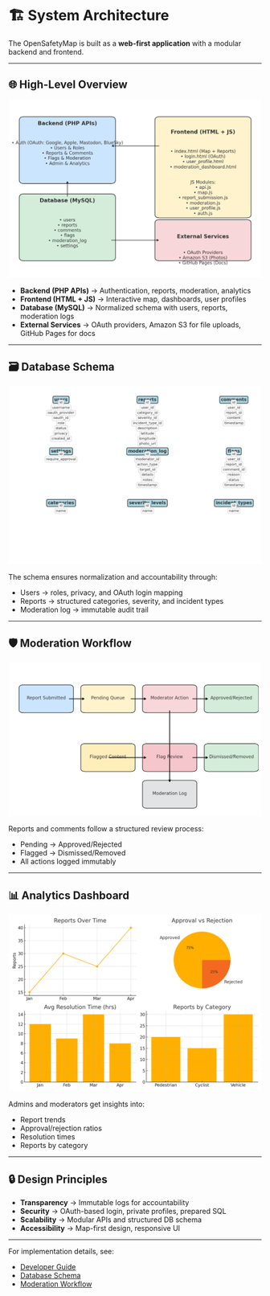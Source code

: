 # 🏗️ System Architecture

The OpenSafetyMap is built as a **web-first application** with a modular backend and frontend.

---

## 🌐 High-Level Overview

![System Overview](system_overview.png)

- **Backend (PHP APIs)** → Authentication, reports, moderation, analytics  
- **Frontend (HTML + JS)** → Interactive map, dashboards, user profiles  
- **Database (MySQL)** → Normalized schema with users, reports, moderation logs  
- **External Services** → OAuth providers, Amazon S3 for file uploads, GitHub Pages for docs  

---

## 🗃️ Database Schema

![Database Schema](db_schema_erd.png)

The schema ensures normalization and accountability through:  
- Users → roles, privacy, and OAuth login mapping  
- Reports → structured categories, severity, and incident types  
- Moderation log → immutable audit trail  

---

## 🛡️ Moderation Workflow

![Moderation Workflow](moderation_workflow.png)

Reports and comments follow a structured review process:  
- Pending → Approved/Rejected  
- Flagged → Dismissed/Removed  
- All actions logged immutably  

---

## 📊 Analytics Dashboard

![Analytics Dashboard](analytics_dashboard.png)

Admins and moderators get insights into:  
- Report trends  
- Approval/rejection ratios  
- Resolution times  
- Reports by category  

---

## 🔒 Design Principles

- **Transparency** → Immutable logs for accountability  
- **Security** → OAuth-based login, private profiles, prepared SQL  
- **Scalability** → Modular APIs and structured DB schema  
- **Accessibility** → Map-first design, responsive UI  

---

For implementation details, see:  
- [Developer Guide](developer_guide.md)  
- [Database Schema](database.md)  
- [Moderation Workflow](moderation.md)  
